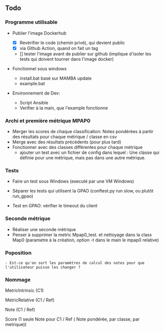 ## Todo

### Programme utilisable

- Publier l'image Dockerhub
  - [x] Revérifier le code (chemin privé), qui devient public
  - [x] via Github Action, quand on fait un tag
  - [] tester l'image avant de publier sur github (implique d'isoler les tests qui doivent tourner dans l'image docker)

- Fonctionnel sous windows
  - install.bat basé sur MAMBA update
  - example.bat

- Environnement de Dev:
  - Script Ansible
  - Verifier à la main, que l'example fonctionne

### Archi et première métrique MPAP0

- Merger les scores de chaque classification: Notes pondérées à partir des résultats pour chaque métrique / classe en csv
- Merge avec des résultats précédents (pour plus tard)
- Fonctionner avec des classes différentes pour chaque métrique
  - ajouter un test avec un fichier de config dans lequel : Une classe qui définie pour une métrique, mais pas dans une autre métrique.


### Tests

  - Faire un test sous Windows (executé par une VM Windows)

  - Séparer les tests qui utilisent la GPAO (conftest.py run slow, ou plutôt run_gpao)

  - Test en GPAO: vérifier le timeout du client


### Seconde métrique
  - Réaliser une seconde métrique
  - Penser à supprimer la metric Mpap0_test. et nettoyage dans la class Map0 (parametre à la création, option -t dans le main le mpap0 relative)



### Poposition
    - Est-ce qu'on sort les paramètres de calcul des notes pour que l'utilisateur puisse les changer ?


### Nommage

MetricIntrinsic (C1)

MetricRelative (C1 / Ref)

Note (C1 / Ref)

Score (1 seule Note pour C1 / Ref ( Note pondérée, par classe, par metrique))

